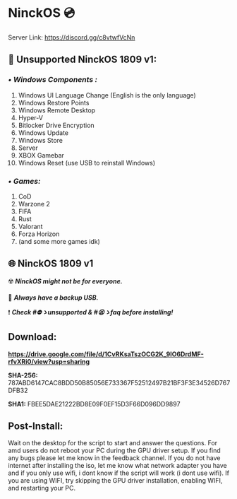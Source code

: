 # **NinckOS** 💿


Server Link: https://discord.gg/c8vtwfVcNn

## **🚫 Unsupported NinckOS 1809 v1:**


 ### ***• Windows Components :***
1. Windows UI Language Change (English is the only language)
2. Windows Restore Points
3. Windows Remote Desktop
4. Hyper-V
5. Bitlocker Drive Encryption
6. Windows Update
7. Windows Store
8. Server
9. XBOX Gamebar
10. Windows Reset (use USB to reinstall Windows)


### ***• Games:***

1. CoD
2. Warzone 2
3. FIFA 
4. Rust
5. Valorant
6. Forza Horizon 
7. (and some more games idk)


## **:globe_with_meridians: __NinckOS 1809 v1__**
:radioactive:   **_NinckOS might not be for everyone._**

:floppy_disk:   **_Always have a backup USB._**

:exclamation:   **_Check #⛔ゝunsupported & #😫ゝfaq before installing!_**

## **Download:**
**https://drive.google.com/file/d/1CvRKsaTszOCG2K_9IO6DrdMF-rfvXRi0/view?usp=sharing**

**SHA-256:**    787ABD6147CAC8BDD50B85056E733367F52512497B21BF3F3E34526D767DFB32

**SHA1:**        FBEE5DAE21222BD8E09F0EF15D3F66D096DD9897

## **__Post-Install:__**
Wait on the desktop for the script to start and answer the questions.
For amd users do not reboot your PC during the GPU driver setup.
If you find any bugs please let me know in the feedback channel. 
If you do not have internet after installing the iso, let me know what network adapter you have and if you only use wifi, i dont know if the script will work (i dont use wifi).
If you are using WIFI, try skipping the GPU driver installation, enabling WIFI, and restarting your PC.  

